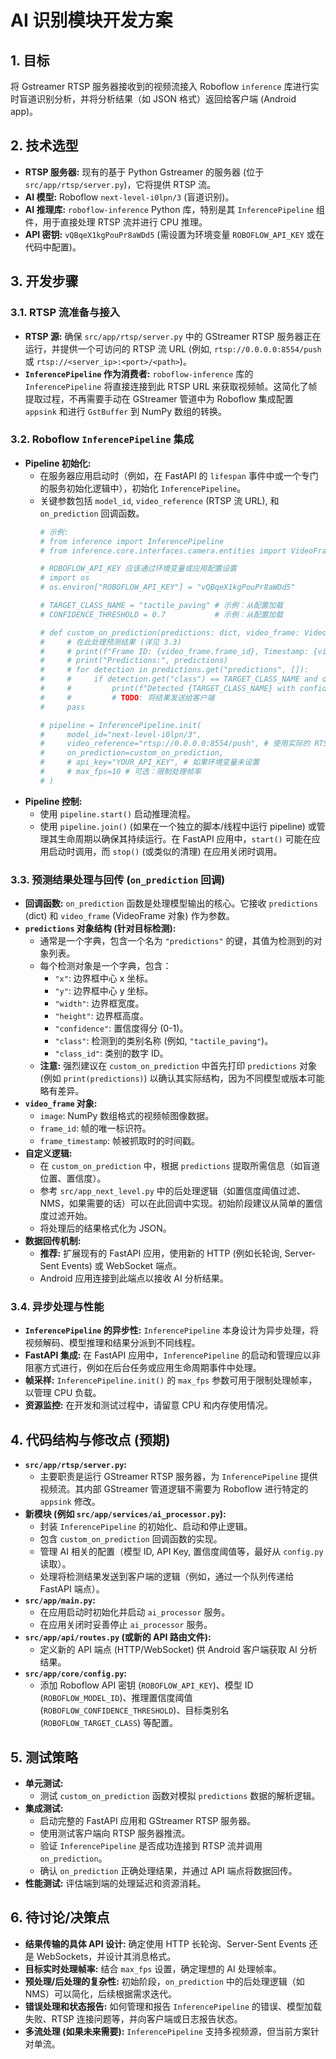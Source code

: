 # AI 识别模块开发方案

## 1. 目标

将 Gstreamer RTSP 服务器接收到的视频流接入 Roboflow `inference` 库进行实时盲道识别分析，并将分析结果（如 JSON 格式）返回给客户端 (Android app)。

## 2. 技术选型

-   **RTSP 服务器:** 现有的基于 Python Gstreamer 的服务器 (位于 `src/app/rtsp/server.py`)，它将提供 RTSP 流。
-   **AI 模型:** Roboflow `next-level-i0lpn/3` (盲道识别)。
-   **AI 推理库:** `roboflow-inference` Python 库，特别是其 `InferencePipeline` 组件，用于直接处理 RTSP 流并进行 CPU 推理。
-   **API 密钥:** `vQBqeX1kgPouPr8aWDd5` (需设置为环境变量 `ROBOFLOW_API_KEY` 或在代码中配置)。

## 3. 开发步骤

### 3.1. RTSP 流准备与接入

-   **RTSP 源:** 确保 `src/app/rtsp/server.py` 中的 GStreamer RTSP 服务器正在运行，并提供一个可访问的 RTSP 流 URL (例如, `rtsp://0.0.0.0:8554/push` 或 `rtsp://<server_ip>:<port>/<path>`)。
-   **`InferencePipeline` 作为消费者:** `roboflow-inference` 库的 `InferencePipeline` 将直接连接到此 RTSP URL 来获取视频帧。这简化了帧提取过程，不再需要手动在 GStreamer 管道中为 Roboflow 集成配置 `appsink` 和进行 `GstBuffer` 到 NumPy 数组的转换。

### 3.2. Roboflow `InferencePipeline` 集成

-   **Pipeline 初始化:**
    -   在服务器应用启动时（例如，在 FastAPI 的 `lifespan` 事件中或一个专门的服务初始化逻辑中），初始化 `InferencePipeline`。
    -   关键参数包括 `model_id`, `video_reference` (RTSP 流 URL), 和 `on_prediction` 回调函数。
        ```python
        # 示例:
        # from inference import InferencePipeline
        # from inference.core.interfaces.camera.entities import VideoFrame # 用于类型提示

        # ROBOFLOW_API_KEY 应该通过环境变量或应用配置设置
        # import os
        # os.environ["ROBOFLOW_API_KEY"] = "vQBqeX1kgPouPr8aWDd5"

        # TARGET_CLASS_NAME = "tactile_paving" # 示例：从配置加载
        # CONFIDENCE_THRESHOLD = 0.7           # 示例：从配置加载

        # def custom_on_prediction(predictions: dict, video_frame: VideoFrame) -> None:
        #     # 在此处理预测结果 (详见 3.3)
        #     # print(f"Frame ID: {video_frame.frame_id}, Timestamp: {video_frame.frame_timestamp}")
        #     # print("Predictions:", predictions)
        #     # for detection in predictions.get("predictions", []):
        #     #     if detection.get("class") == TARGET_CLASS_NAME and detection.get("confidence", 0) > CONFIDENCE_THRESHOLD:
        #     #         print(f"Detected {TARGET_CLASS_NAME} with confidence {detection['confidence']}")
        #     #         # TODO: 将结果发送给客户端
        #     pass

        # pipeline = InferencePipeline.init(
        #     model_id="next-level-i0lpn/3",
        #     video_reference="rtsp://0.0.0.0:8554/push", # 使用实际的 RTSP URL
        #     on_prediction=custom_on_prediction,
        #     # api_key="YOUR_API_KEY", # 如果环境变量未设置
        #     # max_fps=10 # 可选：限制处理帧率
        # )
        ```
-   **Pipeline 控制:**
    -   使用 `pipeline.start()` 启动推理流程。
    -   使用 `pipeline.join()` (如果在一个独立的脚本/线程中运行 pipeline) 或管理其生命周期以确保其持续运行。在 FastAPI 应用中，`start()` 可能在应用启动时调用，而 `stop()` (或类似的清理) 在应用关闭时调用。

### 3.3. 预测结果处理与回传 (`on_prediction` 回调)

-   **回调函数:** `on_prediction` 函数是处理模型输出的核心。它接收 `predictions` (dict) 和 `video_frame` (VideoFrame 对象) 作为参数。
-   **`predictions` 对象结构 (针对目标检测):**
    -   通常是一个字典，包含一个名为 `"predictions"` 的键，其值为检测到的对象列表。
    -   每个检测对象是一个字典，包含：
        -   `"x"`: 边界框中心 x 坐标。
        -   `"y"`: 边界框中心 y 坐标。
        -   `"width"`: 边界框宽度。
        -   `"height"`: 边界框高度。
        -   `"confidence"`: 置信度得分 (0-1)。
        -   `"class"`: 检测到的类别名称 (例如, `"tactile_paving"`)。
        -   `"class_id"`: 类别的数字 ID。
    -   **注意:** 强烈建议在 `custom_on_prediction` 中首先打印 `predictions` 对象 (例如 `print(predictions)`) 以确认其实际结构，因为不同模型或版本可能略有差异。
-   **`video_frame` 对象:**
    -   `image`: NumPy 数组格式的视频帧图像数据。
    -   `frame_id`: 帧的唯一标识符。
    -   `frame_timestamp`: 帧被抓取时的时间戳。
-   **自定义逻辑:**
    -   在 `custom_on_prediction` 中，根据 `predictions` 提取所需信息（如盲道位置、置信度）。
    -   参考 `src/app_next_level.py` 中的后处理逻辑（如置信度阈值过滤、NMS，如果需要的话）可以在此回调中实现。初始阶段建议从简单的置信度过滤开始。
    -   将处理后的结果格式化为 JSON。
-   **数据回传机制:**
    -   **推荐:** 扩展现有的 FastAPI 应用，使用新的 HTTP (例如长轮询, Server-Sent Events) 或 WebSocket 端点。
    -   Android 应用连接到此端点以接收 AI 分析结果。

### 3.4. 异步处理与性能

-   **`InferencePipeline` 的异步性:** `InferencePipeline` 本身设计为异步处理，将视频解码、模型推理和结果分派到不同线程。
-   **FastAPI 集成:** 在 FastAPI 应用中，`InferencePipeline` 的启动和管理应以非阻塞方式进行，例如在后台任务或应用生命周期事件中处理。
-   **帧采样:** `InferencePipeline.init()` 的 `max_fps` 参数可用于限制处理帧率，以管理 CPU 负载。
-   **资源监控:** 在开发和测试过程中，请留意 CPU 和内存使用情况。

## 4. 代码结构与修改点 (预期)

-   **`src/app/rtsp/server.py`:**
    -   主要职责是运行 GStreamer RTSP 服务器，为 `InferencePipeline` 提供视频流。其内部 GStreamer 管道逻辑不需要为 Roboflow 进行特定的 `appsink` 修改。
-   **新模块 (例如 `src/app/services/ai_processor.py`):**
    -   封装 `InferencePipeline` 的初始化、启动和停止逻辑。
    -   包含 `custom_on_prediction` 回调函数的实现。
    -   管理 AI 相关的配置（模型 ID, API Key, 置信度阈值等，最好从 `config.py` 读取）。
    -   处理将检测结果发送到客户端的逻辑（例如，通过一个队列传递给 FastAPI 端点）。
-   **`src/app/main.py`:**
    -   在应用启动时初始化并启动 `ai_processor` 服务。
    -   在应用关闭时妥善停止 `ai_processor` 服务。
-   **`src/app/api/routes.py` (或新的 API 路由文件):**
    -   定义新的 API 端点 (HTTP/WebSocket) 供 Android 客户端获取 AI 分析结果。
-   **`src/app/core/config.py`:**
    -   添加 Roboflow API 密钥 (`ROBOFLOW_API_KEY`)、模型 ID (`ROBOFLOW_MODEL_ID`)、推理置信度阈值 (`ROBOFLOW_CONFIDENCE_THRESHOLD`)、目标类别名 (`ROBOFLOW_TARGET_CLASS`) 等配置。

## 5. 测试策略

-   **单元测试:**
    -   测试 `custom_on_prediction` 函数对模拟 `predictions` 数据的解析逻辑。
-   **集成测试:**
    -   启动完整的 FastAPI 应用和 GStreamer RTSP 服务器。
    -   使用测试客户端向 RTSP 服务器推流。
    -   验证 `InferencePipeline` 是否成功连接到 RTSP 流并调用 `on_prediction`。
    -   确认 `on_prediction` 正确处理结果，并通过 API 端点将数据回传。
-   **性能测试:** 评估端到端的处理延迟和资源消耗。

## 6. 待讨论/决策点

-   **结果传输的具体 API 设计:** 确定使用 HTTP 长轮询、Server-Sent Events 还是 WebSockets，并设计其消息格式。
-   **目标实时处理帧率:** 结合 `max_fps` 设置，确定理想的 AI 处理帧率。
-   **预处理/后处理的复杂性:** 初始阶段，`on_prediction` 中的后处理逻辑（如NMS）可以简化，后续根据需求迭代。
-   **错误处理和状态报告:** 如何管理和报告 `InferencePipeline` 的错误、模型加载失败、RTSP 连接问题等，并向客户端或日志报告状态。
-   **多流处理 (如果未来需要):** `InferencePipeline` 支持多视频源，但当前方案针对单流。
